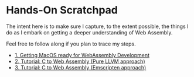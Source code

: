 # Hands-On Scratchpad

The intent here is to make sure I capture, to the extent possible, the things I do as I embark on getting a deeper understanding of Web Assembly.

Feel free to follow along if you plan to trace my steps.

- [1. Getting MacOS ready for WebAssembly Development](https://github.com/indrayam/wasm-hackathon/blob/main/nerd-notes/install-wasm-tools.md)
- [2. Tutorial: C to Web Assembly (Pure LLVM approach)](https://github.com/indrayam/wasm-hackathon/blob/main/nerd-notes/c-to-web-assembly-1.md)
- [3. Tutorial: C to Web Assembly (Emscripten approach)](https://github.com/indrayam/wasm-hackathon/blob/main/nerd-notes/c-to-web-assembly-2.md)
